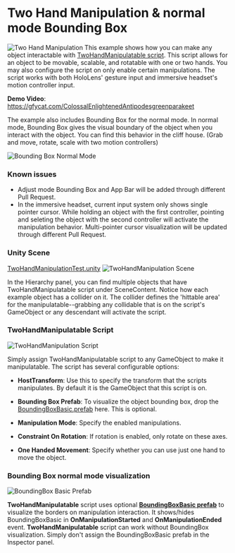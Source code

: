 # Two Hand Manipulation & normal mode Bounding Box
![Two Hand Manipulation](/External/ReadMeImages/MRTK_TwoHandManipulation.jpg)
This example shows how you can make any object interactable with [TwoHandManipulatable script](https://github.com/johnppella/MixedRealityToolkit-Unity/blob/Feature_UX_BoundingBox_TwoHandManipulation/Assets/MixedRealityToolkit/InputModule/Scripts/Utilities/Interactions/TwoHandManipulatable.cs). This script allows for an object to be movable, scalable, and rotatable with one or two hands. You may also configure the script on only enable certain manipulations. The script works with both HoloLens' gesture input and immersive headset's motion controller input.

**Demo Video**: https://gfycat.com/ColossalEnlightenedAntipodesgreenparakeet

The example also includes Bounding Box for the normal mode. In normal mode, Bounding Box gives the visual boundary of the object when you interact with the object. You can find this behavior in the cliff house. (Grab and move, rotate, scale with two motion controllers)

![Bounding Box Normal Mode](/External/ReadMeImages/MRTK_BoundingBoxNormalMode.jpg)


### Known issues ###
- Adjust mode Bounding Box and App Bar will be added through different Pull Request.
- In the immersive headset, current input system only shows single pointer cursor. While holding an object with the first controller, pointing and seleting the object with the second controller will activate the manipulation behavior. Multi-pointer cursor visualization will be updated through different Pull Request. 


### Unity Scene ###
[TwoHandManipulationTest.unity](/Assets/MixedRealityToolkit-Examples/Input/Scenes/TwoHandManipulationTest.unity)
![TwoHandManipulation Scene](/External/ReadMeImages/MRTK_TwoHandManipulationScene.jpg)

In the Hierarchy panel, you can find multiple objects that have TwoHandManipulatable script under SceneContent. Notice how each example object has a collider on it. The collider defines the 'hittable area' for the manipulatable--grabbing any collidable that is on the script's GameObject or any descendant will activate the script. 

### TwoHandManipulatable Script ###
![TwoHandManipulation Script](/External/ReadMeImages/MRTK_TwoHandManipulationScript.jpg)

Simply assign TwoHandManipulatable script to any GameObject to make it manipulatable.
The script has several configurable options:
- **HostTransform**: Use this to specify the transform that the scripts manipulates. By default it is the GameObject that this script is on.
- **Bounding Box Prefab**: To visualize the object bounding box, drop the [BoundingBoxBasic.prefab](/Assets/MixedRealityToolkit/UX/Prefabs/BoundingBoxes/BoundingBoxBasic.prefab) here. This is optional.

- **Manipulation Mode**: Specify the enabled manipulations.

- **Constraint On Rotation**: If rotation is enabled, only rotate on these axes.

- **One Handed Movement**: Specify whether you can use just one hand to move the object.



### Bounding Box normal mode visualization ###
![BoundingBox Basic Prefab](/External/ReadMeImages/MRTK_BoundingBoxBasicPrefab.jpg)


**TwoHandManipulatable** script uses optional [**BoundingBoxBasic prefab**](/Assets/MixedRealityToolkit/UX/Prefabs/BoundingBoxes/BoundingBoxBasic.prefab) to visualize the borders on manipulation interaction. It shows/hides BoundingBoxBasic in **OnManipulationStarted** and **OnManipulationEnded** event. **TwoHandManipulatable** script can work without BoundingBox visualization. Simply don't assign the BoundingBoxBasic prefab in the Inspector panel.

